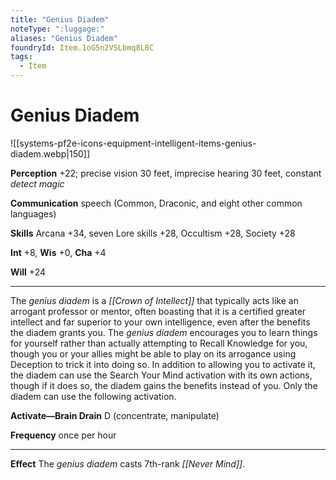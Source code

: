 ```yaml
---
title: "Genius Diadem"
noteType: ":luggage:"
aliases: "Genius Diadem"
foundryId: Item.1oG5n2VSLbmq8L8C
tags:
  - Item
---
```


# Genius Diadem
![[systems-pf2e-icons-equipment-intelligent-items-genius-diadem.webp|150]]

**Perception** +22; precise vision 30 feet, imprecise hearing 30 feet, constant _detect magic_

**Communication** speech (Common, Draconic, and eight other common languages)

**Skills** Arcana +34, seven Lore skills +28, Occultism +28, Society +28

**Int** +8, **Wis** +0, **Cha** +4

**Will** +24

* * *

The _genius diadem_ is a _[[Crown of Intellect]]_ that typically acts like an arrogant professor or mentor, often boasting that it is a certified greater intellect and far superior to your own intelligence, even after the benefits the diadem grants you. The _genius diadem_ encourages you to learn things for yourself rather than actually attempting to Recall Knowledge for you, though you or your allies might be able to play on its arrogance using Deception to trick it into doing so. In addition to allowing you to activate it, the diadem can use the Search Your Mind activation with its own actions, though if it does so, the diadem gains the benefits instead of you. Only the diadem can use the following activation.

**Activate—Brain Drain** D (concentrate, manipulate)

**Frequency** once per hour

* * *

**Effect** The _genius diadem_ casts 7th-rank _[[Never Mind]]_.
